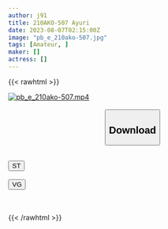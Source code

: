 ```yaml
---
author: j91
title: 210AKO-507 Ayuri
date: 2023-08-07T02:15:00Z
image: "pb_e_210ako-507.jpg"
tags: [Amateur, ]
maker: []
actress: []
---
```



{{< rawhtml >}}

<div class="video" data-videoid="KbYoVdoW3RFbpY">
    <a href="javascript:;">
        <img src="https://my.j91.asia/posts/pb_e_210ako-507/pb_e_210ako-507.jpg" width="WIDTH" height="HEIGHT" alt="pb_e_210ako-507.mp4" loading="lazy">
    </a>
</div>

<script type="text/javascript" src="https://j91.asia/asset/on-demand-st.js"></script>

<br>
  <link rel="stylesheet" href="https://j91.asia/asset/bs5.css">
  
  <center>
  <button class="btn btn-primary" type="button" data-bs-toggle="collapse" data-bs-target=".multi-collapse" aria-expanded="false" aria-controls="multiCollapseExample1 multiCollapseExample2"><h2>Download</h2></button></center>
</p>
<div class="row">
  <div class="col">
    <div class="collapse multi-collapse" id="multiCollapseExample1">
      <div class="card card-body">
	      	      <br>
<div class="buttons">  
<a href="https://streamtape.to/v/KbYoVdoW3RFbpY"><button class="btn-hover color-3"><i class="fa fa-download"></i> ST</button></a></div>
    </div>
  </div>
</div>
  <div class="col">
    <div class="collapse multi-collapse" id="multiCollapseExample2">
      <div class="card card-body">
	      <br>
<div class="buttons">
    <a href="https://vgembed.com/v/g9Vd5J8qJoEqQjG"><button class="btn-hover color-9"><i class="fa fa-download"></i> VG</button></a></div>
<br><br>
      </div>
    </div>
  </div>
</div>

{{< /rawhtml >}}